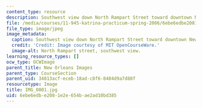 ```yaml
---
content_type: resource
description: Southwest view down North Rampart Street toward downtown New Orleans.
file: /media/courses/11-945-katrina-practicum-spring-2006/6ebe6edbe2081e2e654bae2ad10bd385_IMG_0001.jpg
file_type: image/jpeg
image_metadata:
  caption: Southwest view down North Rampart Street toward downtown New Orleans.
  credit: 'Credit: Image courtesy of MIT OpenCourseWare.'
  image-alt: North Rampart street, southwest view.
learning_resource_types: []
ocw_type: OCWImage
parent_title: New Orleans Images
parent_type: CourseSection
parent_uid: 34813acf-eceb-18ad-c8f6-8484d9a7d88f
resourcetype: Image
title: IMG_0001.jpg
uid: 6ebe6edb-e208-1e2e-654b-ae2ad10bd385
---
```

